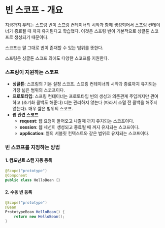 # 빈 스코프 - 개요
지금까지 우리는 스프링 빈이 스프링 컨테이너의 시작과 함께 생성되어서 스프링 컨테이너가 종료될 때 까지 유지된다고 학습했다. 이것은 스프링 빈이 기본적으로 싱글톤 스코프로 생성되기 때문이다.

스코프는 말 그대로 빈이 존재할 수 있는 범위를 뜻한다.

스프링은 싱글톤 스코프 외에도 다양한 스코프를 지원한다.

### 스프링이 지원하는 스코프
- **싱글톤**: 스프링의 기본 설정 스코프. 스프링 컨테이너의 시작과 종료까지 유지되는 가장 넓은 범위의 스코프이다.
- **프로토타입**: 스프링 컨테이너는 프로토타입 빈의 생성과 의존관계 주입까지만 관여하고 (초기화 콜백도 해준다) 더는 관리하지 않는다 (따라서 소멸 전 콜백을 해주지 않는다). 매우 짧은 범위의 스코프.
- **웹 관련 스코프**
	- **request**: 웹 요청이 들어오고 나갈때 까지 유지되는 스코프이다.
	- **session**: 웹 세션이 생성되고 종료될 때 까지 유지되는 스코프이다.
	- **application**: 웹의 서블릿 컨텍스트와 같은 범위로 유지되는 스코프이다.


### 빈 스코프를 지정하는 방법
#### 1. 컴포넌트 스캔 자동 등록
```Java
@Scope("prototype")
@Component
public class HelloBean {}
```

#### 2. 수동 빈 등록
```Java
@Scope("prototype")
@Bean
PrototypeBean HelloBean() {
	return new HelloBean();
}
```